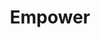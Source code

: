 ---
title: 'Empower'
img: 'empower-screens.png'
projectInfo: [
    'The assignment of this project was to design and create a menu with pure CSS and HTML. The goal of this assignment was to experiment with CSS and learn new CSS techniques. I focussed on 3D transforms to create a menu that looked like a physical menu. You can click on each page to browse through the menu.',
    'The assignment also contained a few restrictions: You could not use any id’s or classes, You could only use 2 colors and You must make it printable (@media print)'
]
usedTech: [
    'HTML',
    'CSS',
    'JS',
    'QGIS',
    'Figma'
]
price: 'Golden Dot Award 2021'
github: 'https://github.com/roelandvs/empower'
liveLink: 'https://roelandvs.github.io/empower/qgis-map/'
layout: project.ejs
---